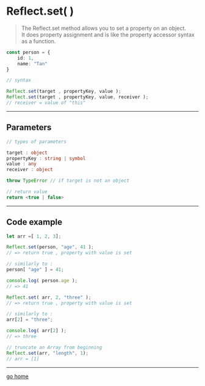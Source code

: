 # Reflect.set( )

> The Reflect.set method allows you to set a property on an object.  
> It does property assignment and is like the property accessor syntax as a function.

```ts
const person = {
    id: 1,
    name: "Tan"
}

// syntax

Reflect.set(target , propertyKey, value );
Reflect.set(target , propertyKey, value, receiver );
// receiver = value of "this"
```

---

## Parameters

```ts
// types of parameters

target : object
propertyKey : string | symbol
value : any
receiver : object

throw TypeError // if target is not an object

// return value
return <true | false>
```

---

## Code example

```ts
let arr =[ 1, 2, 3];

Reflect.set(person, "age", 41 );
// => return true , property with value is set

// similarly to : 
person[ "age" ] = 41;

console.log( person.age );
// => 41

Reflect.set( arr, 2, "three" );
// => return true , property with value is set

// similarly to :
arr[2] = "three";

console.log( arr[2] );
// => three

// truncate an Array from beginning
Reflect.set(arr, "length", 1);
// arr = [1]

```

---

[go home](../Reflect.md)
